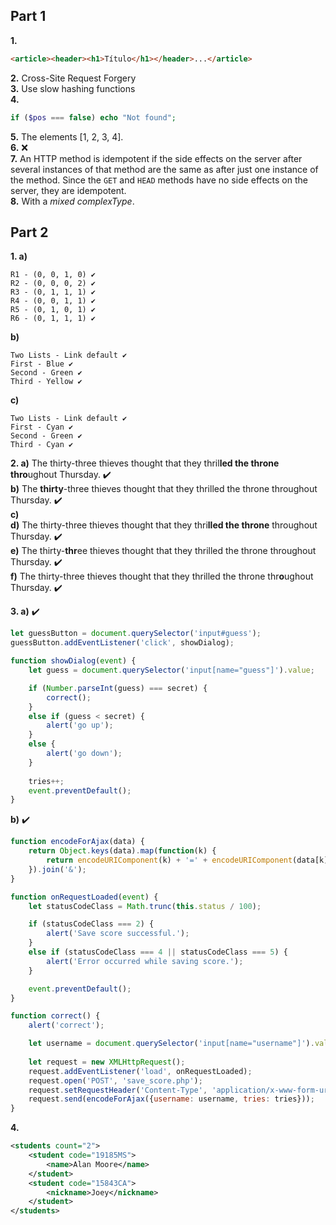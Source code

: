 
## Part 1

**1.**
```html
<article><header><h1>Título</h1></header>...</article>
```
**2.** Cross-Site Request Forgery  
**3.** Use slow hashing functions  
**4.**
```php
if ($pos === false) echo "Not found";
```
**5.** The elements [1, 2, 3, 4].  
**6.** ❌  
**7.** An HTTP method is idempotent if the side effects on the server after several instances of that method are the same as after just one instance of the method. Since the `GET` and `HEAD` methods have no side effects on the server, they are idempotent.  
**8.** With a *mixed complexType*.

## Part 2

**1. a)**
```
R1 - (0, 0, 1, 0) ✔️
R2 - (0, 0, 0, 2) ✔️
R3 - (0, 1, 1, 1) ✔️
R4 - (0, 0, 1, 1) ✔️
R5 - (0, 1, 0, 1) ✔️
R6 - (0, 1, 1, 1) ✔️
```

**b)**
```
Two Lists - Link default ✔️
First - Blue ✔️
Second - Green ✔️
Third - Yellow ✔️
```

**c)**
```
Two Lists - Link default ✔️
First - Cyan ✔️
Second - Green ✔️
Third - Cyan ✔️
```

**2. a)** The thirty-three thieves thought that they thril**led the throne thro**ughout Thursday. ✔️  
**b)** The **thirty**-three thieves thought that they thrilled the throne throughout Thursday. ✔️  
**c)**   
**d)** The thirty-three thieves thought that they thri**lled the throne** throughout Thursday. ✔️  
**e)** The thirty-**thr**ee thieves thought that they thrilled the throne throughout Thursday. ✔️  
**f)** The thirty-three thieves thought that they thrilled the throne thr**o**ughout Thursday. ✔️

**3. a)** ✔️
```js
let guessButton = document.querySelector('input#guess');
guessButton.addEventListener('click', showDialog);

function showDialog(event) {
    let guess = document.querySelector('input[name="guess"]').value;

    if (Number.parseInt(guess) === secret) {
        correct();
    }
    else if (guess < secret) {
        alert('go up');
    }
    else {
        alert('go down');
    }
    
    tries++;
    event.preventDefault();
}
```
**b)** ✔️
```js
function encodeForAjax(data) {
    return Object.keys(data).map(function(k) {
        return encodeURIComponent(k) + '=' + encodeURIComponent(data[k]);
    }).join('&');
}

function onRequestLoaded(event) {
    let statusCodeClass = Math.trunc(this.status / 100); 

    if (statusCodeClass === 2) {
        alert('Save score successful.');
    }
    else if (statusCodeClass === 4 || statusCodeClass === 5) {
        alert('Error occurred while saving score.');
    }

    event.preventDefault();
}

function correct() {
    alert('correct');

    let username = document.querySelector('input[name="username"]').value;
    
    let request = new XMLHttpRequest();
    request.addEventListener('load', onRequestLoaded);
    request.open('POST', 'save_score.php');
    request.setRequestHeader('Content-Type', 'application/x-www-form-urlencoded');
    request.send(encodeForAjax({username: username, tries: tries}));
}
```

**4.**
```xml
<students count="2">
    <student code="19185MS">
        <name>Alan Moore</name>
    </student>
    <student code="15843CA">
        <nickname>Joey</nickname>
    </student>
</students>
```
